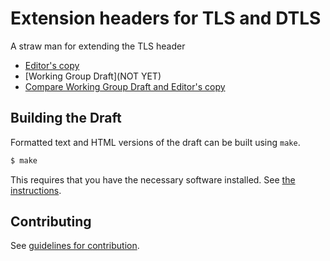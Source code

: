 # Extension headers for TLS and DTLS
A straw man for extending the TLS header

* [Editor's copy](https://thomas-fossati.github.io/draft-tls-ext-header/draft-fossati-tls-ext-header.html)
* [Working Group Draft](NOT YET)
* [Compare Working Group Draft and Editor's copy](https://tools.ietf.org/rfcdiff?url1=TODO&url2=https://thomas-fossati.github.io/draft-tls-ext-header/draft-fossati-tls-ext-header.txt)

## Building the Draft

Formatted text and HTML versions of the draft can be built using `make`.

```sh
$ make
```

This requires that you have the necessary software installed.  See [the instructions](https://github.com/martinthomson/i-d-template/blob/master/doc/SETUP.md).

## Contributing

See [guidelines for contribution](CONTRIBUTING.md).

